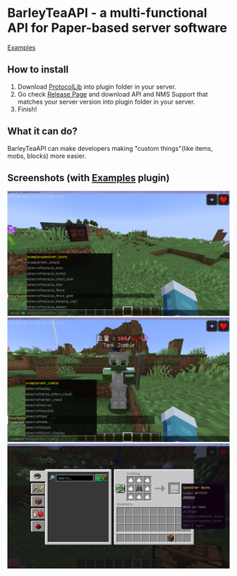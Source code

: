 # BarleyTeaAPI - a multi-functional API for Paper-based server software

[Examples](https://github.com/new1271/BarleyTeaAPI-Example)

## How to install

1. Download [ProtocolLib](https://www.spigotmc.org/resources/protocollib.1997/) into plugin folder in your server.
2. Go check [Release Page](https://github.com/new1271/BarleyTeaAPI/releases) and download API and NMS Support that
   matches your server version into plugin folder in your server.
3. Finish!

## What it can do?

BarleyTeaAPI can make developers making "custom things"(like items, mobs, blocks) more easier.

## Screenshots (with [Examples](https://github.com/new1271/BarleyTeaAPI-Example) plugin)

<img src=https://raw.githubusercontent.com/new1271/BarleyTeaAPI-Example/main/screenshots/screenshot1.png></img><br/>
<img src=https://raw.githubusercontent.com/new1271/BarleyTeaAPI-Example/main/screenshots/screenshot2.png></img><br/>
<img src=https://raw.githubusercontent.com/new1271/BarleyTeaAPI-Example/main/screenshots/screenshot3.png></img><br/>
